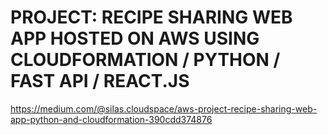 # PROJECT: RECIPE SHARING WEB APP HOSTED ON AWS USING CLOUDFORMATION / PYTHON / FAST API / REACT.JS

https://medium.com/@silas.cloudspace/aws-project-recipe-sharing-web-app-python-and-cloudformation-390cdd374876
